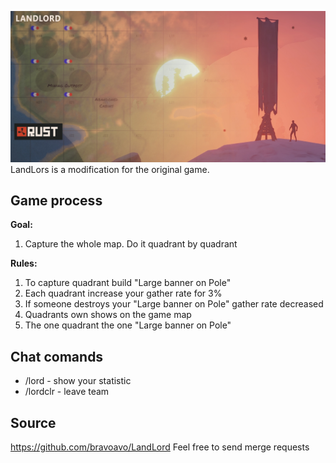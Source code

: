 ![image](https://github.com/bravoavo/LandLord/blob/main/rust-landlord.png?raw=true)
LandLors is a modification for the original game. 


## Game process
**Goal:**
1. Capture the whole map. Do it quadrant by quadrant

**Rules:**
1. To capture quadrant build "Large banner on Pole"
2. Each quadrant increase your gather rate for 3%
3. If someone destroys your "Large banner on Pole" gather rate decreased
4. Quadrants own shows on the game map
5. The one quadrant the one "Large banner on Pole"

## Chat comands
* /lord - show your statistic
* /lordclr - leave team

## Source
https://github.com/bravoavo/LandLord Feel free to send merge requests